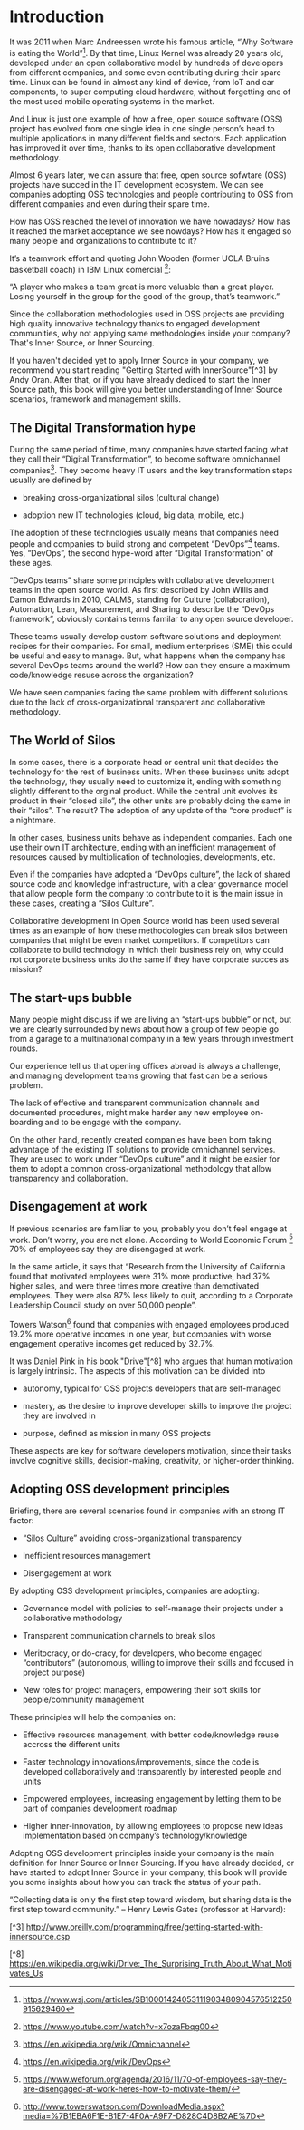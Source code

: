 Introduction
============

It was 2011 when Marc Andreessen wrote his famous article, “Why Software
is eating the World”[^1]. By that time, Linux Kernel was already 20
years old, developed under an open collaborative model by hundreds of
developers from different companies, and some even contributing during
their spare time. Linux can be found in almost any kind of device, from
IoT and car components, to super computing cloud hardware, without
forgetting one of the most used mobile operating systems in the market.

And Linux is just one example of how a free, open source software (OSS)
project has evolved from one single idea in one single person’s head to
multiple applications in many different fields and sectors. Each
application has improved it over time, thanks to its open collaborative
development methodology.

Almost 6 years later, we can assure that free, open source sofwtare
(OSS) projects have succed in the IT development ecosystem. We can see
companies adopting OSS technologies and people contributing to OSS from
different companies and even during their spare time.

How has OSS reached the level of innovation we have nowadays? How has it
reached the market acceptance we see nowdays? How has it engaged so many
people and organizations to contribute to it?

It’s a teamwork effort and quoting John Wooden (former UCLA Bruins
basketball coach) in IBM Linux comercial [^2]:

“A player who makes a team great is more valuable than a great player.
Losing yourself in the group for the good of the group, that’s
teamwork.”

Since the collaboration methodologies used in OSS projects are providing
high quality innovative technology thanks to engaged development communities, 
why not applying same methodologies inside your company? That's Inner Source, or
Inner Sourcing.

If you haven't decided yet to apply Inner Source in your company, we recommend you
start reading "Getting Started with InnerSource"[^3] by Andy Oran. After that, or if
you have already dediced to start the Inner Source path, this book will give you better
understanding of Inner Source scenarios, framework and management skills.

The Digital Transformation hype
-------------------------------

During the same period of time, many companies have started facing what
they call their “Digital Transformation”, to become software omnichannel
companies[^4]. They become heavy IT users and the key transformation
steps usually are defined by

-   breaking cross-organizational silos (cultural change)

-   adoption new IT technologies (cloud, big data, mobile, etc.)

The adoption of these technologies usually means that companies need
people and companies to build strong and competent “DevOps”[^5] teams.
Yes, “DevOps”, the second hype-word after “Digital Transformation” of
these ages.

“DevOps teams” share some principles with collaborative development
teams in the open source world. As first described by John Willis and
Damon Edwards in 2010, CALMS, standing for Culture (collaboration),
Automation, Lean, Measurement, and Sharing to describe the “DevOps
framework”, obviously contains terms familar to any open source
developer.

These teams usually develop custom software solutions and deployment
recipes for their companies. For small, medium enterprises (SME) this
could be useful and easy to manage. But, what happens when the company
has several DevOps teams around the world? How can they ensure a maximum
code/knowledge resuse across the organization?

We have seen companies facing the same problem with different solutions
due to the lack of cross-organizational transparent and collaborative
methodology.

The World of Silos
------------------

In some cases, there is a corporate head or central unit that decides
the technology for the rest of business units. When these business units
adopt the technology, they usually need to customize it, ending with
something slightly different to the orginal product. While the central
unit evolves its product in their “closed silo”, the other units are
probably doing the same in their “silos”. The result? The adoption of
any update of the “core product” is a nightmare.

In other cases, business units behave as independent companies. Each one
use their own IT architecture, ending with an inefficient management of
resources caused by multiplication of technologies, developments, etc.

Even if the companies have adopted a “DevOps culture”, the lack of
shared source code and knowledge infrastructure, with a clear governance
model that allow people form the company to contribute to it is the main
issue in these cases, creating a “Silos Culture”.

Collaborative development in Open Source world has been used several
times as an example of how these methodologies can break silos between
companies that might be even market competitors. If competitors can
collaborate to build technology in which their business rely on, why
could not corporate business units do the same if they have corporate
succes as mission?

The start-ups bubble
--------------------

Many people might discuss if we are living an “start-ups bubble” or not,
but we are clearly surrounded by news about how a group of few people go
from a garage to a multinational company in a few years through
investment rounds.

Our experience tell us that opening offices abroad is always a
challenge, and managing development teams growing that fast can be a
serious problem.

The lack of effective and transparent communication channels and
documented procedures, might make harder any new employee on-boarding
and to be engage with the company.

On the other hand, recently created companies have been born taking
advantage of the existing IT solutions to provide omnichannel services.
They are used to work under “DevOps culture” and it might be easier for
them to adopt a common cross-organizational methodology that allow
transparency and collaboration.

Disengagement at work
---------------------

If previous scenarios are familiar to you, probably you don’t feel
engage at work. Don’t worry, you are not alone. According to World
Economic Forum [^6] 70% of employees say they are disengaged at work.

In the same article, it says that “Research from the University of
California found that motivated employees were 31% more productive, had
37% higher sales, and were three times more creative than demotivated
employees. They were also 87% less likely to quit, according to a
Corporate Leadership Council study on over 50,000 people”.

Towers Watson[^7] found that companies with engaged employees produced
19.2% more operative incomes in one year, but companies with worse
engagement operative incomes get reduced by 32.7%.

It was Daniel Pink in his book "Drive"[^8] who argues that human motivation is 
largely intrinsic. The aspects of this motivation can be divided into 

- autonomy, typical for OSS projects developers that are self-managed

- mastery, as the desire to improve developer skills to improve the project they are involved in

- purpose, defined as mission in many OSS projects

These aspects are key for software developers motivation, since their tasks
involve cognitive skills, decision-making, creativity, or higher-order thinking.

Adopting OSS development principles
-----------------------------------

Briefing, there are several scenarios found in companies with an strong
IT factor:

-   “Silos Culture” avoiding cross-organizational transparency

-   Inefficient resources management

-   Disengagement at work

By adopting OSS development principles, companies are adopting:

-   Governance model with policies to self-manage their projects under a
    collaborative methodology

-   Transparent communication channels to break silos

-   Meritocracy, or do-cracy, for developers, who become engaged “contributors” 
    (autonomous, willing to improve their skills and focused in project purpose)

-   New roles for project managers, empowering their soft skills for
    people/community management

These principles will help the companies on:

-   Effective resources management, with better code/knowledge reuse
    accross the different units

-   Faster technology innovations/improvements, since the code is
    developed collaboratively and transparently by interested people and
    units

-   Empowered employees, increasing engagement by letting them to be
    part of companies development roadmap

-   Higher inner-innovation, by allowing employees to propose new ideas
    implementation based on company’s technology/knowledge

Adopting OSS development principles inside your company is the main
definition for Inner Source or Inner Sourcing. If you have already
decided, or have started to adopt Inner Source in your company, this
book will provide you some insights about how you can track the status
of your path.

“Collecting data is only the first step toward wisdom, but sharing data
is the first step toward community.” – Henry Lewis Gates (professor at
Harvard):

[^1]: https://www.wsj.com/articles/SB10001424053111903480904576512250915629460

[^2]: https://www.youtube.com/watch?v=x7ozaFbqg00

[^3] http://www.oreilly.com/programming/free/getting-started-with-innersource.csp

[^4]: https://en.wikipedia.org/wiki/Omnichannel

[^5]: https://en.wikipedia.org/wiki/DevOps

[^6]: https://www.weforum.org/agenda/2016/11/70-of-employees-say-they-are-disengaged-at-work-heres-how-to-motivate-them/

[^7]: http://www.towerswatson.com/DownloadMedia.aspx?media=%7B1EBA6F1E-B1E7-4F0A-A9F7-D828C4D8B2AE%7D

[^8] https://en.wikipedia.org/wiki/Drive:_The_Surprising_Truth_About_What_Motivates_Us
